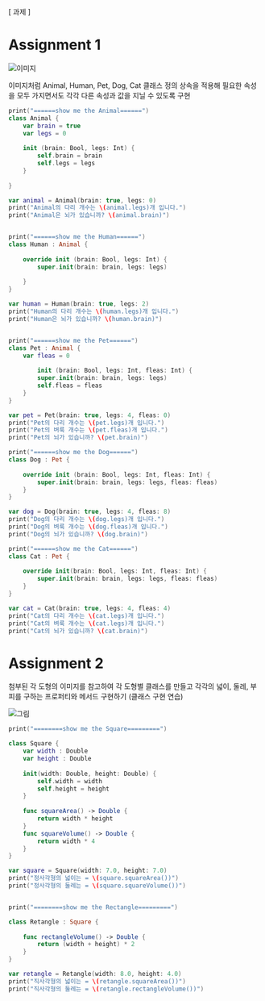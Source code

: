 [ 과제 ]

# Assignment 1

![이미지](https://user-images.githubusercontent.com/47494240/54746935-d4822f00-4c10-11e9-93b2-4f0a7603312e.png)

이미지처럼 Animal, Human, Pet, Dog, Cat 클래스 정의
상속을 적용해 필요한 속성을 모두 가지면서도 각각 다른 속성과 값을 지닐 수 있도록 구현

```swift
print("======show me the Animal======")
class Animal {
    var brain = true
    var legs = 0
    
    init (brain: Bool, legs: Int) {
        self.brain = brain
        self.legs = legs
    }
    
}

var animal = Animal(brain: true, legs: 0)
print("Animal의 다리 개수는 \(animal.legs)개 입니다.")
print("Animal은 뇌가 있습니까? \(animal.brain)")


print("======show me the Human======")
class Human : Animal {
    
    override init (brain: Bool, legs: Int) {
        super.init(brain: brain, legs: legs)
        
    }
}

var human = Human(brain: true, legs: 2)
print("Human의 다리 개수는 \(human.legs)개 입니다.")
print("Human은 뇌가 있습니까? \(human.brain)")


print("======show me the Pet======")
class Pet : Animal {
    var fleas = 0
    
        init (brain: Bool, legs: Int, fleas: Int) {
        super.init(brain: brain, legs: legs)
        self.fleas = fleas
    }
}

var pet = Pet(brain: true, legs: 4, fleas: 0)
print("Pet의 다리 개수는 \(pet.legs)개 입니다.")
print("Pet의 벼룩 개수는 \(pet.fleas)개 입니다.")
print("Pet의 뇌가 있습니까? \(pet.brain)")

print("======show me the Dog======")
class Dog : Pet {
    
    override init (brain: Bool, legs: Int, fleas: Int) {
        super.init(brain: brain, legs: legs, fleas: fleas)
    }
}

var dog = Dog(brain: true, legs: 4, fleas: 8)
print("Dog의 다리 개수는 \(dog.legs)개 입니다.")
print("Dog의 벼룩 개수는 \(dog.fleas)개 입니다.")
print("Dog의 뇌가 있습니까? \(dog.brain)")

print("======show me the Cat======")
class Cat : Pet {
    
    override init(brain: Bool, legs: Int, fleas: Int) {
        super.init(brain: brain, legs: legs, fleas: fleas)
    }
}

var cat = Cat(brain: true, legs: 4, fleas: 4)
print("Cat의 다리 개수는 \(cat.legs)개 입니다.")
print("Cat의 벼룩 개수는 \(cat.legs)개 입니다.")
print("Cat의 뇌가 있습니까? \(cat.brain)")
```

# Assignment 2

첨부된 각 도형의 이미지를 참고하여 각 도형별 클래스를 만들고 각각의 넓이, 둘레, 부피를 구하는 프로퍼티와 메서드 구현하기 (클래스 구현 연습)

![그림](https://user-images.githubusercontent.com/48010847/54744863-6a1ac000-4c0b-11e9-98d8-88750ad4bf92.png)

```swift
print("========show me the Square=========")

class Square {
    var width : Double
    var height : Double
    
    init(width: Double, height: Double) {
        self.width = width
        self.height = height
    }
    
    func squareArea() -> Double {
        return width * height
    }
    func squareVolume() -> Double {
        return width * 4
    }
}

var square = Square(width: 7.0, height: 7.0)
print("정사각형의 넓이는 = \(square.squareArea())")
print("정사각형의 둘레는 = \(square.squareVolume())")


print("========show me the Rectangle=========")

class Retangle : Square {
    
    func rectangleVolume() -> Double {
        return (width + height) * 2
    }
}

var retangle = Retangle(width: 8.0, height: 4.0)
print("직사각형의 넓이는 = \(retangle.squareArea())")
print("직사각형의 둘레는 = \(retangle.rectangleVolume())")
```

